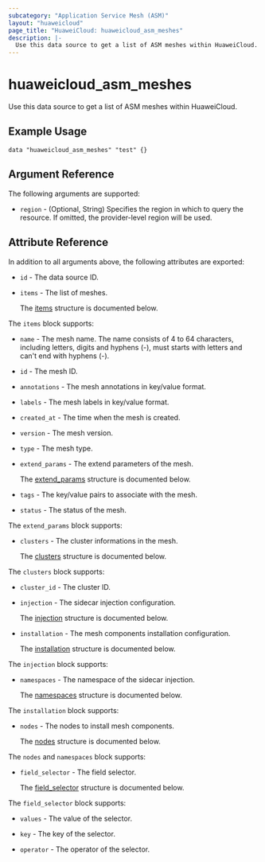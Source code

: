 ```yaml
---
subcategory: "Application Service Mesh (ASM)"
layout: "huaweicloud"
page_title: "HuaweiCloud: huaweicloud_asm_meshes"
description: |-
  Use this data source to get a list of ASM meshes within HuaweiCloud.
---
```


# huaweicloud_asm_meshes

Use this data source to get a list of ASM meshes within HuaweiCloud.

## Example Usage

```hcl
data "huaweicloud_asm_meshes" "test" {}
```

## Argument Reference

The following arguments are supported:

* `region` - (Optional, String) Specifies the region in which to query the resource.
  If omitted, the provider-level region will be used.

## Attribute Reference

In addition to all arguments above, the following attributes are exported:

* `id` - The data source ID.

* `items` - The list of meshes.

  The [items](#items_struct) structure is documented below.

<a name="items_struct"></a>
The `items` block supports:

* `name` - The mesh name.
  The name consists of 4 to 64 characters, including letters, digits and hyphens (-),
  must starts with letters and can't end with hyphens (-).

* `id` - The mesh ID.

* `annotations` - The mesh annotations in key/value format.

* `labels` - The mesh labels in key/value format.

* `created_at` - The time when the mesh is created.

* `version` - The mesh version.

* `type` - The mesh type.

* `extend_params` - The extend parameters of the mesh.

  The [extend_params](#spec_extend_params_struct) structure is documented below.

* `tags` - The key/value pairs to associate with the mesh.

* `status` - The status of the mesh.

<a name="spec_extend_params_struct"></a>
The `extend_params` block supports:

* `clusters` - The cluster informations in the mesh.

  The [clusters](#extend_params_clusters_struct) structure is documented below.

<a name="extend_params_clusters_struct"></a>
The `clusters` block supports:

* `cluster_id` - The cluster ID.

* `injection` - The sidecar injection configuration.

  The [injection](#clusters_injection_struct) structure is documented below.

* `installation` - The mesh components installation configuration.

  The [installation](#clusters_installation_struct) structure is documented below.

<a name="clusters_injection_struct"></a>
The `injection` block supports:

* `namespaces` - The namespace of the sidecar injection.

  The [namespaces](#nodes_or_namespaces_struct) structure is documented below.

<a name="clusters_installation_struct"></a>
The `installation` block supports:

* `nodes` - The nodes to install mesh components.

  The [nodes](#nodes_or_namespaces_struct) structure is documented below.

<a name="nodes_or_namespaces_struct"></a>
The `nodes` and `namespaces` block supports:

* `field_selector` - The field selector.

  The [field_selector](#field_selector_struct) structure is documented below.

<a name="field_selector_struct"></a>
The `field_selector` block supports:

* `values` - The value of the selector.

* `key` - The key of the selector.

* `operator` - The operator of the selector.

